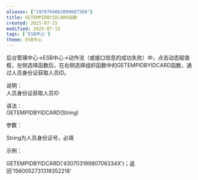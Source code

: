 ```yaml
---
aliases: ["1970704063890607368"]
title: GETEMPIDBYIDCARD函数
created: 2025-07-15
modified: 2025-07-15
tags: ['ESB中心']
theme: ESB中心
---
```


后台管理中心->ESB中心->动作流（或接口信息的成功失败）中，点击动态赋值框，左侧选择函数后，在右侧选择组织函数中的GETEMPIDBYIDCARD函数，通过人员身份证获取人员ID。

说明：  
人员身份证获取人员ID

语法：  
GETEMPIDBYIDCARD(String)

参数：

String为人员身份证号，必填

示例：

GETEMPIDBYIDCARD('43070319980706334X')；返回'1560052731319352218'